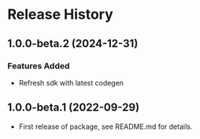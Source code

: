 # Release History

## 1.0.0-beta.2 (2024-12-31)

### Features Added

- Refresh sdk with latest codegen

## 1.0.0-beta.1 (2022-09-29)

- First release of package, see README.md for details.
